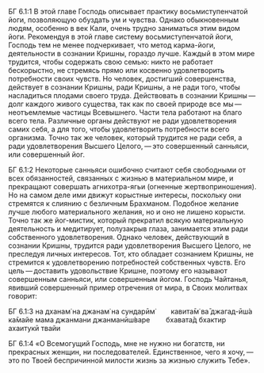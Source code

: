 БГ 6.1:1	В этой главе Господь описывает практику восьмиступенчатой йоги, позволяющую обуздать ум и чувства. Однако обыкновенным людям, особенно в век Кали, очень трудно заниматься этим видом йоги. Рекомендуя в этой главе систему восьмиступенчатой йоги, Господь тем не менее подчеркивает, что метод карма-йоги, деятельности в сознании Кришны, гораздо лучше. Каждый в этом мире трудится, чтобы содержать свою семью: никто не работает бескорыстно, не стремясь прямо или косвенно удовлетворить потребности своих чувств. Но человек, достигший совершенства, действует в сознании Кришны, ради Кришны, а не ради того, чтобы насладиться плодами своего труда. Действовать в сознании Кришны — долг каждого живого существа, так как по своей природе все мы — неотъемлемые частицы Всевышнего. Части тела работают на благо всего тела. Различные органы действуют не ради удовлетворения самих себя, а для того, чтобы удовлетворить потребности всего организма. Точно так же человек, который трудится не ради себя, а ради удовлетворения Высшего Целого, — это совершенный санньяси, или совершенный йог.

БГ 6.1:2	Некоторые санньяси ошибочно считают себя свободными от всех обязанностей, связанных с жизнью в материальном мире, и прекращают совершать агнихотра-ягьи (огненные жертвоприношения). Но на самом деле ими движут корыстные интересы, поскольку они стремятся к слиянию с безличным Брахманом. Подобное желание лучше любого материального желания, но и оно не лишено корысти. Точно так же йог-мистик, который прекратил всякую материальную деятельность и медитирует, полузакрыв глаза, занимается этим ради собственного удовлетворения. Однако человек, действующий в сознании Кришны, трудится ради удовлетворения Высшего Целого, не преследуя личных интересов. Тот, кто обладает сознанием Кришны, не стремится к удовлетворению потребностей собственных чувств. Его цель — доставить удовольствие Кришне, поэтому его называют совершенным санньяси, или совершенным йогом. Господь Чайтанья, явивший совершенный пример отречения от мира, в Своих молитвах говорит:

БГ 6.1:3	на дханам̇ на джанам̇ на сундарӣм̇   кавита̄м̇ ва̄ джагад-ӣш́а ка̄майе мама джанмани джанманӣш́варе   бхавата̄д бхактир ахаитукӣ твайи

БГ 6.1:4	«О Всемогущий Господь, мне не нужно ни богатств, ни прекрасных женщин, ни последователей. Единственное, чего я хочу, — это по Твоей беспричинной милости жизнь за жизнью служить Тебе».